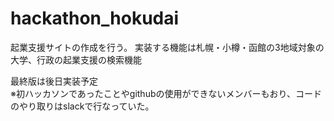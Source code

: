 # hackathon_hokudai
起業支援サイトの作成を行う。
実装する機能は札幌・小樽・函館の3地域対象の大学、行政の起業支援の検索機能

最終版は後日実装予定  
※初ハッカソンであったことやgithubの使用ができないメンバーもおり、コードのやり取りはslackで行なっていた。
